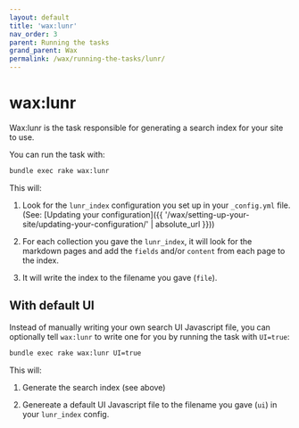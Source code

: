 ```yaml
---
layout: default
title: 'wax:lunr'
nav_order: 3
parent: Running the tasks
grand_parent: Wax
permalink: /wax/running-the-tasks/lunr/
---
```


# wax:lunr

Wax:lunr is the task responsible for generating a search index for your site to use.

You can run the task with:

```sh
bundle exec rake wax:lunr
```

This will:

1. Look for the `lunr_index` configuration you set up in your `_config.yml` file. (See: [Updating your configuration]({{ '/wax/setting-up-your-site/updating-your-configuration/' | absolute_url }}))

2. For each collection you gave the `lunr_index`, it will look for the markdown pages and add the `fields` and/or `content` from each page to the index.

3. It will write the index to the filename you gave (`file`).


## With default UI


Instead of manually writing your own search UI Javascript file, you can optionally tell `wax:lunr` to write one for you by running the task with `UI=true`:

```sh
bundle exec rake wax:lunr UI=true
```

This will:

1. Generate the search index (see above)

2. Genereate a default UI Javascript file to the filename you gave (`ui`) in your `lunr_index` config.
